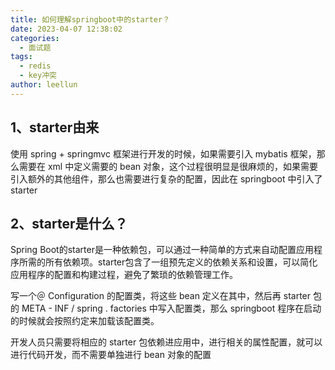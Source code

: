 ```yaml
---
title: 如何理解springboot中的starter？
date: 2023-04-07 12:38:02
categories:
  - 面试题
tags:
  - redis
  - key冲突
author: leellun
---
```


## 1、starter由来  

使用 spring + springmvc 框架进行开发的时候，如果需要引入 mybatis 框架，那么需要在 xml 中定义需要的 bean 对象，这个过程很明显是很麻烦的，如果需要引入额外的其他组件，那么也需要进行复杂的配置，因此在 springboot 中引入了 starter 

## 2、starter是什么？

Spring Boot的starter是一种依赖包，可以通过一种简单的方式来自动配置应用程序所需的所有依赖项。starter包含了一组预先定义的依赖关系和设置，可以简化应用程序的配置和构建过程，避免了繁琐的依赖管理工作。

写一个＠ Configuration 的配置类，将这些 bean 定义在其中，然后再 starter 包的 META - INF / spring . factories 中写入配置类，那么 springboot 程序在启动的时候就会按照约定来加载该配置类。

开发人员只需要将相应的 starter 包依赖进应用中，进行相关的属性配置，就可以进行代码开发，而不需要单独进行 bean 对象的配置

